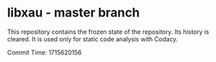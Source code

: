 # libxau - master branch

This repository contains the frozen state of the repository.
Its history is cleared. It is used only for static code
analysis with Codacy.

Commit Time: 1715620156